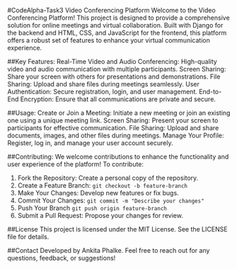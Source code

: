 #CodeAlpha-Task3
Video Conferencing Platform
Welcome to the Video Conferencing Platform! This project is designed to provide a comprehensive solution for online meetings and virtual collaboration. Built with Django for the backend and HTML, CSS, and JavaScript for the frontend, this platform offers a robust set of features to enhance your virtual communication experience.

##Key Features:
Real-Time Video and Audio Conferencing: High-quality video and audio communication with multiple participants.
Screen Sharing: Share your screen with others for presentations and demonstrations.
File Sharing: Upload and share files during meetings seamlessly.
User Authentication: Secure registration, login, and user management.
End-to-End Encryption: Ensure that all communications are private and secure.

##Usage:
Create or Join a Meeting: Initiate a new meeting or join an existing one using a unique meeting link.
Screen Sharing: Present your screen to participants for effective communication.
File Sharing: Upload and share documents, images, and other files during meetings.
Manage Your Profile: Register, log in, and manage your user account securely.

##Contributing:
We welcome contributions to enhance the functionality and user experience of the platform! To contribute:
1. Fork the Repository: Create a personal copy of the repository.
2. Create a Feature Branch:
 ```git checkout -b feature-branch```
3. Make Your Changes: Develop new features or fix bugs.
4. Commit Your Changes:
   ```git commit -m "Describe your changes"```
5. Push Your Branch
   ```git push origin feature-branch```
6. Submit a Pull Request: Propose your changes for review.

##License
This project is licensed under the MIT License. See the LICENSE file for details.

##Contact
Developed by Ankita Phalke. Feel free to reach out for any questions, feedback, or suggestions!

